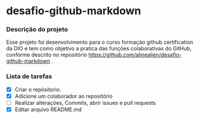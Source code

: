 # desafio-github-markdown

### Descrição do projeto

Esse projeto foi desenvolvimento para o curso formação github certification da DIO e tem como objetivo a pratica das funções colaborativas do GitHub, conforme descrito no repositório https://github.com/alinealien/desafio-github-markdown .


### Lista de tarefas

- [X] Criar o repósitorio.
- [X] Adicione um colaborador ao repositório
- [ ] Realizar alterações, Commits, abrir issues e pull requests
- [X] Editar arquivo README.md